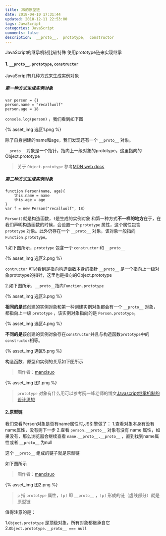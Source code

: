 ```yaml
---
title: JS的原型链
date: 2018-04-10 17:31:44
updated: 2018-12-11 22:53:00
tags: JavaScript
categories: JavaScript
comments: false
description:  __proto__,  prototype,  constructor
---
```

JavaScript的继承机制比较特殊 使用prototype链来实现继承

#### 1. `__proto__`,  `prototype`,  `constructor`

JavaScript有几种方式来生成实例对象

##### *第一种方式生成实例对象*

    var person = {}
    person.name = "recallwolf"
    person.age = 18

`console.log(person)` ，我们看到如下图

{% asset_img 选区1.png %}

除了自身创建的name和age，我们发现还有一个   `__proto__` 对象。

`__proto__` 对象是一个指针，指向上一级对象的prototype，这里指向的Object.prototype
>关于 `Object.prototype` 参考[MDN web docs](https://developer.mozilla.org/zh-CN/docs/Web/JavaScript/Reference/Global_Objects/Object/prototype)

##### *第二种方式生成实例对象*

    function Person(name, age){
        this.name = name
        this.age = age
    }
    var f = new Person("recallwolf", 18)

`Person()`就是构造函数，`f`是生成的实例对象
和第一种方式**不一样的地方**在于，在我们声明构造函数的时候，会设置一个 `prototype` 属性，这个属性包含 `prototype` 对象。此外仍存在一个   `__proto__` 对象，该对象一般指向`Function.prototype`。

1.如下图所示，`prototype` 包含一个 `constructor` 和 `__proto__`

{% asset_img 选区2.png %}

`contructor` 可以看到是指向构造函数本身的指针
`__proto__` 是一个指向上一级对象prototype的指针，这里也是指向的Object.prototype

2.如下图所示，`__proto__`指向`Function.prototype`

{% asset_img 选区3.png %}

**相同的是**该创建的实例对象和第一种创建实例对象都会有一个 `__proto__` 对象，都指向上一级 `prototype` ，该实例对象指向的是 `Person.prototype`。

{% asset_img 选区4.png %}

**不同的是**该创建的实例对象存在`constructor`并且与构造函数`prototype`中的`constructor`相等。

{% asset_img 选区5.png %}

构造函数、原型和实例的关系如下图所示
>图作者：[manxisuo](https://link.jianshu.com/?t=https://segmentfault.com/u/manxisuo)

{% asset_img 图1.png %}

> `prototype` 对象有什么用可以参考阮一峰老师的博文[Javascript继承机制的设计思想](http://www.ruanyifeng.com/blog/2011/06/designing_ideas_of_inheritance_mechanism_in_javascript.html)

#### 2.原型链
我们查看Person对象是否有name属性时,JS引擎做了：
1.查看对象本身有没有name属性，没有则下一步
2.查看 `person.__proto__` 对象有没有 name 属性，如果没有，那么浏览器会继续查看 `name.__proto__.__proto__` ，直到找到name属性或者 `__proto__` 为null

这个 `__proto__` 组成的链子就是原型链

如下图所示
>图作者：[manxisuo](https://link.jianshu.com/?t=https://segmentfault.com/u/manxisuo)

{% asset_img 图2.png %}

> `p` 指 `prototype` 属性，`[p]` 即 `__proto__` ，`[p]` 形成的链（虚线部分）就是原型链

值得注意的是：

1.`Object.prototype` 是顶级对象，所有对象都继承自它
2.`Object.prototype.__proto__ === null`
